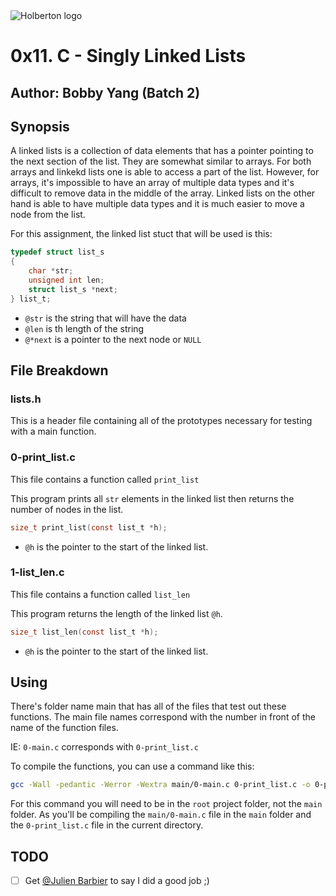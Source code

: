 <img src="https://www.holbertonschool.com/assets/holberton-logo-1cc451260ca3cd297def53f2250a9794810667c7ca7b5fa5879a569a457bf16f.png" alt="Holberton logo">

# 0x11. C - Singly Linked Lists
## Author: Bobby Yang (Batch 2)

## Synopsis
A linked lists is a collection of data elements that has a pointer pointing to the next section of the list. They are somewhat similar to arrays. For both arrays and linkekd lists one is able to access a part of the list. However, for arrays, it's impossible to have an array of multiple data types and it's difficult to remove data in the middle of the array. Linked lists on the other hand is able to have multiple data types and it is much easier to move a node from the list.

For this assignment, the linked list stuct that will be used is this:
```c
typedef struct list_s
{
    char *str;
    unsigned int len;
    struct list_s *next;
} list_t;
```
- `@str` is the string that will have the data
- `@len` is th length of the string
- `@*next` is a pointer to the next node or `NULL`

## File Breakdown
### lists.h 
This is a header file containing all of the prototypes necessary for testing with a main function.

### 0-print_list.c
This file contains a function called `print_list`

This program prints all `str` elements in the linked list then returns the number of nodes in the list.

```c
size_t print_list(const list_t *h);
```

- `@h` is the pointer to the start of the linked list.

### 1-list_len.c
This file contains a function called `list_len`

This program returns the length of the linked list `@h`.

```c
size_t list_len(const list_t *h);
```

- `@h` is the pointer to the start of the linked list.

## Using
There's folder name main that has all of the files that test out these functions. The main file names correspond with the number in front of the name of the function files.

IE:
`0-main.c` corresponds with `0-print_list.c`

To compile the functions, you can use a command like this:
```bash
gcc -Wall -pedantic -Werror -Wextra main/0-main.c 0-print_list.c -o 0-print_list.c
```

For this command you will need to be in the `root` project folder, not the `main` folder. As you'll be compiling the `main/0-main.c` file in the `main` folder and the `0-print_list.c` file in the current directory.

## TODO
- [ ] Get [@Julien Barbier](https://github.com/jbarbier) to say I did a good job ;)


